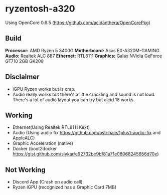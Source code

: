 # ryzentosh-a320
Using OpenCore 0.6.5 (https://github.com/acidanthera/OpenCorePkg)

## Build

**Processor:** AMD Ryzen 5 3400G
**Motherboard:** Asus EX-A320M-GAMING
**Audio:** Realtek ALC 887
**Ethernet:** RTL8111
**Graphics:** Galax NVidia GeForce GT710 2GB GK208

## Disclaimer
- iGPU Ryzen works but is crap.
- Audio really works but there's a little crackling and sound is not loud. There's a lot of audio layout you can try but alcid 18 works.

## Working
- Ethernet(Using Realtek RTL8111 Kext)
- Audio (Using audio fix https://github.com/astrihale/1plus1-audio-fix and AppleALC)
- Graphic Acceleration (native)
- Docker (boot2docker https://gist.github.com/slykar/e92732be9bf81a71e08068245656d70e)

## Not Working
- Discord App (Crash on audio call)
- Ryzen iGPU (recognized has a Graphic Card 7MB)
